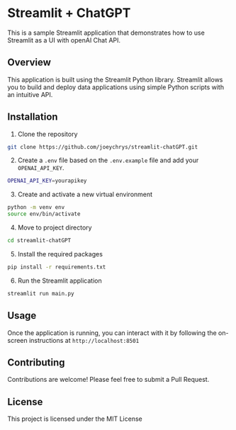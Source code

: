 # Streamlit + ChatGPT

This is a sample Streamlit application that demonstrates how to use Streamlit as a UI with openAI Chat API.

## Overview

This application is built using the Streamlit Python library. Streamlit allows you to build and deploy data applications using simple Python scripts with an intuitive API.

## Installation

1. Clone the repository

```bash
git clone https://github.com/joeychrys/streamlit-chatGPT.git
```

2. Create a `.env` file based on the `.env.example` file and add your `OPENAI_API_KEY`.

```bash
OPENAI_API_KEY=yourapikey
```

3. Create and activate a new virtual environment

```bash
python -m venv env
source env/bin/activate
```
4. Move to project directory

```bash
cd streamlit-chatGPT
```

5. Install the required packages

```bash
pip install -r requirements.txt
```

6. Run the Streamlit application

```bash
streamlit run main.py
```

## Usage

Once the application is running, you can interact with it by following the on-screen instructions at `http://localhost:8501`

## Contributing

Contributions are welcome! Please feel free to submit a Pull Request.

## License

This project is licensed under the MIT License

